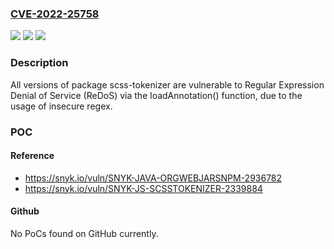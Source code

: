 ### [CVE-2022-25758](https://cve.mitre.org/cgi-bin/cvename.cgi?name=CVE-2022-25758)
![](https://img.shields.io/static/v1?label=Product&message=scss-tokenizer&color=blue)
![](https://img.shields.io/static/v1?label=Version&message=n%2Fa&color=blue)
![](https://img.shields.io/static/v1?label=Vulnerability&message=Regular%20Expression%20Denial%20of%20Service%20(ReDoS)&color=brighgreen)

### Description

All versions of package scss-tokenizer are vulnerable to Regular Expression Denial of Service (ReDoS) via the loadAnnotation() function, due to the usage of insecure regex.

### POC

#### Reference
- https://snyk.io/vuln/SNYK-JAVA-ORGWEBJARSNPM-2936782
- https://snyk.io/vuln/SNYK-JS-SCSSTOKENIZER-2339884

#### Github
No PoCs found on GitHub currently.

